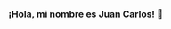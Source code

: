 ### ¡Hola, mi nombre es Juan Carlos! 👋

<!--
**juansalas0409/juansalas0409** is a ✨ _special_ ✨ repository because its `README.md` (this file) appears on your GitHub profile.

Here are some ideas to get you started:

- 🔭 Estoy trabajando en el Proyecto Itegrador de mi curso junto con mis compañeros.
- 🌱 Estoy aprendiendo JavaScript, CSS y HTML.
- 👯 Estoy buscando colaborar en proyectos cualesquiera para ganar experiencia.
- 📫 Puedes comunicarte conmigo a través de mi correo electronico: juan.salas0409@gmail.com
